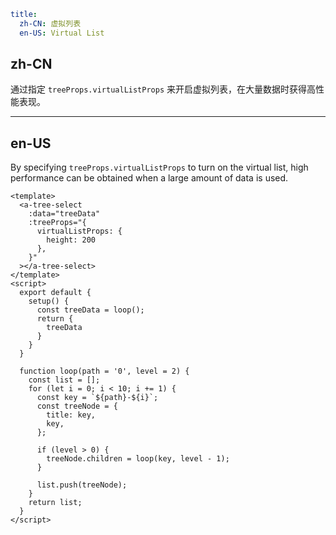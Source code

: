 ```yaml
title:
  zh-CN: 虚拟列表
  en-US: Virtual List
```

## zh-CN

通过指定 `treeProps.virtualListProps` 来开启虚拟列表，在大量数据时获得高性能表现。

---

## en-US

By specifying `treeProps.virtualListProps` to turn on the virtual list, high performance can be obtained when a large amount of data is used.

```vue
<template>
  <a-tree-select
    :data="treeData"
    :treeProps="{
      virtualListProps: {
        height: 200
      },
    }"
  ></a-tree-select>
</template>
<script>
  export default {
    setup() {
      const treeData = loop();
      return {
        treeData
      }
    }
  }

  function loop(path = '0', level = 2) {
    const list = [];
    for (let i = 0; i < 10; i += 1) {
      const key = `${path}-${i}`;
      const treeNode = {
        title: key,
        key,
      };

      if (level > 0) {
        treeNode.children = loop(key, level - 1);
      }

      list.push(treeNode);
    }
    return list;
  }
</script>
```
